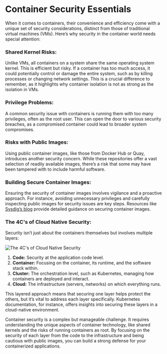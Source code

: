 # Container Security Essentials

When it comes to containers, their convenience and efficiency come with a unique set of security considerations, distinct from those of traditional virtual machines (VMs). Here’s why security in the container world needs special attention:

### Shared Kernel Risks:

 Unlike VMs, all containers on a system share the same operating system kernel. This is efficient but risky. If a container has too much access, it could potentially control or damage the entire system, such as by killing processes or changing network settings. This is a crucial difference to remember, as it highlights why container isolation is not as strong as the isolation in VMs.

### Privilege Problems:

 A common security issue with containers is running them with too many privileges, often as the root user. This can open the door to various security breaches, as a compromised container could lead to broader system compromises.

### Risks with Public Images:

 Using public container images, like those from Docker Hub or Quay, introduces another security concern. While these repositories offer a vast selection of readily available images, there’s a risk that some may have been tampered with to include harmful software.

### Building Secure Container Images:

 Ensuring the security of container images involves vigilance and a proactive approach. For instance, avoiding unnecessary privileges and carefully inspecting public images for security issues are key steps. Resources like [Sysdig’s blog](https://sysdig.com/blog/dockerfile-best-practices/) provide detailed guidance on securing container images.

### The 4C's of Cloud Native Security:

 Security isn’t just about the containers themselves but involves multiple layers:

![The 4C's of Cloud Native Security](https://d36ai2hkxl16us.cloudfront.net/course-uploads/e0df7fbf-a057-42af-8a1f-590912be5460/8c2fwjtsjomf-4CsofCloudNativesecurity.png)

1. **Code:** Security at the application code level.
2. **Container:** Focusing on the container, its runtime, and the software stack within.
3. **Cluster:** The orchestration level, such as Kubernetes, managing how containers are deployed and interact.
4. **Cloud:** The infrastructure (servers, networks) on which everything runs.

This layered approach means that securing one layer helps protect the others, but it’s vital to address each layer specifically. Kubernetes documentation, for instance, offers insights into securing these layers in a cloud-native environment.

Container security is a complex but manageable challenge. It requires understanding the unique aspects of container technology, like shared kernels and the risks of running containers as root. By focusing on the security of each layer from the code to the infrastructure and being cautious with public images, you can build a strong defense for your containerized applications.